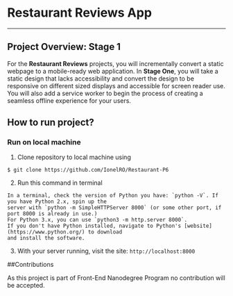 # Restaurant Reviews App
---
## Project Overview: Stage 1

For the **Restaurant Reviews** projects, you will incrementally convert a static webpage to a mobile-ready web application. 
In **Stage One**, you will take a static design that lacks accessibility and convert the design to be responsive on different 
sized displays and accessible for screen reader use. You will also add a service worker to begin the process of creating a 
seamless offline experience for your users.

## How to run project?

### Run on local machine

1. Clone repository to local machine using
```
$ git clone https://github.com/IonelRO/Restaurant-P6
```
2. Run this command in terminal
```
In a terminal, check the version of Python you have: `python -V`. If you have Python 2.x, spin up the
server with `python -m SimpleHTTPServer 8000` (or some other port, if port 8000 is already in use.) 
For Python 3.x, you can use `python3 -m http.server 8000`. 
If you don't have Python installed, navigate to Python's [website](https://www.python.org/) to download 
and install the software.
```
3. With your server running, visit the site: `http://localhost:8000`

##Contributions

As this project is part of Front-End Nanodegree Program no contribution will be accepted.
